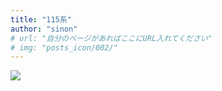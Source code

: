 ```yaml
---
title: "115系"
author: "sinon"
# url: "自分のページがあればここにURL入れてください"
# img: "posts_icon/002/"
---
```


![](https://i.imgur.com/tlWZUIT.jpg)
